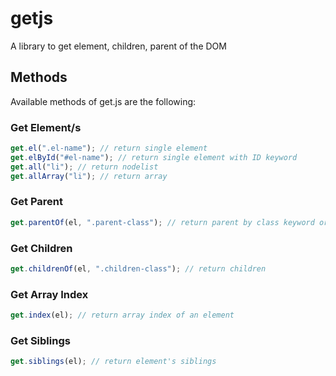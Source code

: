 # getjs
A library to get element, children, parent of the DOM

## Methods
Available methods of get.js are the following:

### Get Element/s
```javascript
get.el(".el-name"); // return single element
get.elById("#el-name"); // return single element with ID keyword
get.all("li"); // return nodelist
get.allArray("li"); // return array
```
### Get Parent
```javascript
get.parentOf(el, ".parent-class"); // return parent by class keyword or ID
```

### Get Children
```javascript
get.childrenOf(el, ".children-class"); // return children
```

### Get Array Index
```javascript
get.index(el); // return array index of an element
```

### Get Siblings
```javascript
get.siblings(el); // return element's siblings
```
